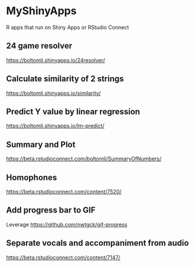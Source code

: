 # MyShinyApps

R apps that run on Shiny Apps or RStudio Connect

## 24 game resolver

<https://boltomli.shinyapps.io/24resolver/>

## Calculate similarity of 2 strings

<https://boltomli.shinyapps.io/similarity/>

## Predict Y value by linear regression

<https://boltomli.shinyapps.io/lm-predict/>

## Summary and Plot

<https://beta.rstudioconnect.com/boltomli/SummaryOfNumbers/>

## Homophones

<https://beta.rstudioconnect.com/content/7520/>

## Add progress bar to GIF

Leverage https://github.com/nwtgck/gif-progress

## Separate vocals and accompaniment from audio

<https://beta.rstudioconnect.com/content/7147/>
